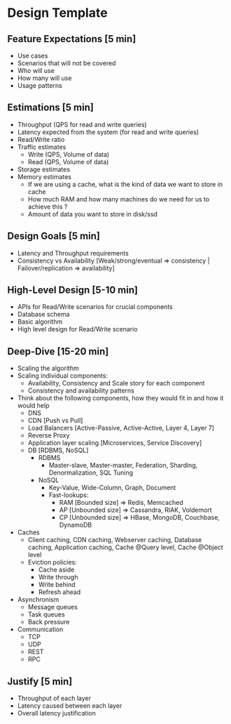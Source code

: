 # Design Template

## Feature Expectations [5 min]
  - Use cases
  - Scenarios that will not be covered
  - Who will use
  - How many will use
  - Usage patterns

## Estimations [5 min]
  - Throughput (QPS for read and write queries)
  - Latency expected from the system (for read and write queries)
  - Read/Write ratio
  - Traffic estimates
    - Write (QPS, Volume of data)
    - Read  (QPS, Volume of data)
  - Storage estimates
  - Memory estimates
    - If we are using a cache, what is the kind of data we want to store in cache
    - How much RAM and how many machines do we need for us to achieve this ?
    - Amount of data you want to store in disk/ssd

## Design Goals [5 min]
  - Latency and Throughput requirements
  - Consistency vs Availability  [Weak/strong/eventual => consistency | Failover/replication => availability]

## High-Level Design [5-10 min]
  - APIs for Read/Write scenarios for crucial components
  - Database schema
  - Basic algorithm
  - High level design for Read/Write scenario

## Deep-Dive [15-20 min]
  - Scaling the algorithm
  - Scaling individual components: 
    - Availability, Consistency and Scale story for each component
    - Consistency and availability patterns
  - Think about the following components, how they would fit in and how it would help
    - DNS
    - CDN [Push vs Pull]
    - Load Balancers [Active-Passive, Active-Active, Layer 4, Layer 7]
    - Reverse Proxy
    - Application layer scaling [Microservices, Service Discovery]
    - DB [RDBMS, NoSQL]
      - RDBMS 
        - Master-slave, Master-master, Federation, Sharding, Denormalization, SQL Tuning
      - NoSQL
        - Key-Value, Wide-Column, Graph, Document
        - Fast-lookups:
          - RAM  [Bounded size] => Redis, Memcached
          - AP [Unbounded size] => Cassandra, RIAK, Voldemort
          - CP [Unbounded size] => HBase, MongoDB, Couchbase, DynamoDB
  - Caches
    -  Client caching, CDN caching, Webserver caching, Database caching, Application caching, Cache @Query level, Cache @Object level
    - Eviction policies:
      - Cache aside
      - Write through
      - Write behind
      - Refresh ahead
  - Asynchronism
    - Message queues
    - Task queues
    - Back pressure
  - Communication
    - TCP
    - UDP
    - REST
    - RPC
## Justify [5 min]
   - Throughput of each layer
   - Latency caused between each layer
   - Overall latency justification
